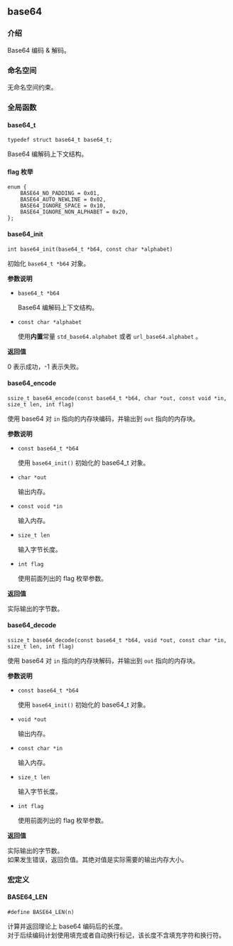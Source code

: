 ## base64

### 介绍

Base64 编码 & 解码。

### 命名空间

无命名空间约束。

### 全局函数

#### base64_t

	typedef struct base64_t base64_t;

Base64 编解码上下文结构。

#### flag 枚举

	enum {
		BASE64_NO_PADDING = 0x01,
		BASE64_AUTO_NEWLINE = 0x02,
		BASE64_IGNORE_SPACE = 0x10,
		BASE64_IGNORE_NON_ALPHABET = 0x20,
	};

#### base64_init

	int base64_init(base64_t *b64, const char *alphabet)

初始化 `base64_t *b64` 对象。

**参数说明**

* `base64_t *b64`

	Base64 编解码上下文结构。

* `const char *alphabet`

	使用**内置**常量 `std_base64.alphabet` 或者 `url_base64.alphabet` 。

**返回值**

0 表示成功，-1 表示失败。

#### base64_encode

	ssize_t base64_encode(const base64_t *b64, char *out, const void *in, size_t len, int flag)

使用 base64 对 `in` 指向的内存块编码，并输出到 `out` 指向的内存块。

**参数说明**

* `const base64_t *b64`

	使用 `base64_init()` 初始化的 base64_t 对象。

* `char *out`

	输出内存。

* `const void *in`

	输入内存。

* `size_t len`

	输入字节长度。

* `int flag`

	使用前面列出的 flag 枚举参数。

**返回值**

实际输出的字节数。

#### base64_decode

	ssize_t base64_decode(const base64_t *b64, void *out, const char *in, size_t len, int flag)

使用 base64 对 `in` 指向的内存块解码，并输出到 `out` 指向的内存块。

**参数说明**

* `const base64_t *b64`

	使用 `base64_init()` 初始化的 base64_t 对象。

* `void *out`

	输出内存。

* `const char *in`

	输入内存。

* `size_t len`

	输入字节长度。

* `int flag`

	使用前面列出的 flag 枚举参数。

**返回值**

实际输出的字节数。  
如果发生错误，返回负值。其绝对值是实际需要的输出内存大小。


### 宏定义

#### BASE64_LEN

	#define BASE64_LEN(n)

计算并返回理论上 base64 编码后的长度。  
对于后续编码计划使用填充或者自动换行标记，该长度不含填充字符和换行符。

